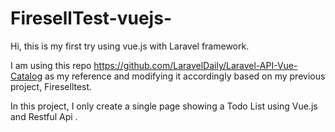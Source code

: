 # FiresellTest-vuejs-

Hi, this is my first try using vue.js with Laravel framework. 

I am using this repo https://github.com/LaravelDaily/Laravel-API-Vue-Catalog as my reference
and modifying it accordingly based on my previous project, Fireselltest.

In this project, I only create a single page showing a Todo List using Vue.js and Restful Api .
